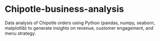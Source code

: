# Chipotle-business-analysis
Data analysis of Chipotle orders using Python (pandas, numpy, seaborn, matplotlib) to generate insights on revenue, customer engagement, and menu strategy.
